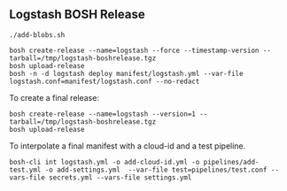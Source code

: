## Logstash BOSH Release

```
./add-blobs.sh

bosh create-release --name=logstash --force --timestamp-version --tarball=/tmp/logstash-boshrelease.tgz
bosh upload-release
bosh -n -d logstash deploy manifest/logstash.yml --var-file logstash.conf=manifest/logstash.conf --no-redact
```



To create a final release:

```
bosh create-release --name=logstash --version=1 --tarball=/tmp/logstash-boshrelease.tgz
bosh upload-release
```


To interpolate a final manifest with a cloud-id and a test pipeline.


```
bosh-cli int logstash.yml -o add-cloud-id.yml -o pipelines/add-test.yml -o add-settings.yml  --var-file test=pipelines/test.conf --vars-file secrets.yml --vars-file settings.yml
```
